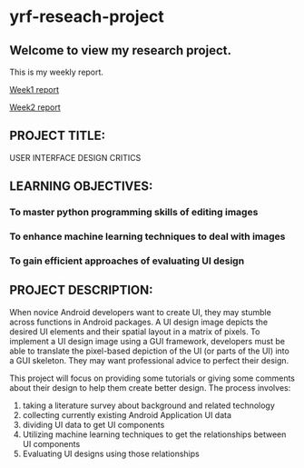 # yrf-reseach-project

## Welcome to view my research project.

This is my weekly report.

[Week1 report](https://github.com/yrfyang/yrf-reseach-project/blob/master/week1.md)

[Week2 report](https://github.com/yrfyang/yrf-reseach-project/blob/master/week2.md)



## PROJECT TITLE:
USER INTERFACE DESIGN CRITICS

## LEARNING OBJECTIVES:
### To master python programming skills of editing images
### To enhance machine learning techniques to deal with images
### To gain efficient approaches of evaluating UI design

## PROJECT DESCRIPTION:

When novice Android developers want to create UI, they may stumble across functions in Android packages. A UI design image depicts the desired UI elements and their spatial layout in a matrix of pixels. To implement a UI design image using a GUI framework, developers must be able to translate the pixel-based depiction of the UI (or parts of the UI) into a GUI skeleton. They may want professional advice to perfect their design.

This project will focus on providing some tutorials or giving some comments about their design to help them create better design. The process involves:

1. taking a literature survey about background and related technology
2. collecting currently existing Android Application UI data
3. dividing UI data to get UI components
4. Utilizing machine learning techniques to get the relationships between UI components
5. Evaluating UI designs using those relationships


